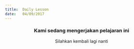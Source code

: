 ```yaml
---
title:  Daily Lesson
date:   04/09/2017
---
```


### <center>Kami sedang mengerjakan pelajaran ini</center>
<center>Silahkan kembali lagi nanti</center>
